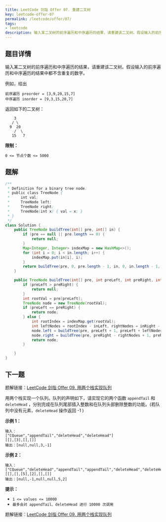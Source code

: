 ```yaml
---
title: LeetCode 剑指 Offer 07. 重建二叉树
key: leetcode-offer-07
permalink: /leetcode/offer/07/
tags:
- leetcode
description: 输入某二叉树的前序遍历和中序遍历的结果，请重建该二叉树。假设输入的前序遍历和中序遍历的结果中都不含重复的数字。
---
```


## 题目详情

输入某二叉树的前序遍历和中序遍历的结果，请重建该二叉树。假设输入的前序遍历和中序遍历的结果中都不含重复的数字。

例如，给出

```
前序遍历 preorder = [3,9,20,15,7]
中序遍历 inorder = [9,3,15,20,7]
```

返回如下的二叉树：

```
    3
   / \
  9  20
    /  \
   15   7
```

**限制：**

```
0 <= 节点个数 <= 5000
```

<!--more-->

## 题解

```java
/**
 * Definition for a binary tree node.
 * public class TreeNode {
 *     int val;
 *     TreeNode left;
 *     TreeNode right;
 *     TreeNode(int x) { val = x; }
 * }
 */
class Solution {
    public TreeNode buildTree(int[] pre, int[] in) {
        if (pre == null || pre.length == 0) {
            return null;
        }
        Map<Integer, Integer> indexMap = new HashMap<>();
        for (int i = 0; i < in.length; i++) {
            indexMap.put(in[i], i);
        }
        return buildTree(pre, 0, pre.length - 1, in, 0, in.length - 1, indexMap);
    }

    public TreeNode buildTree(int[] pre, int preLeft, int preRight, int[] in, int inLeft, int inRight, Map<Integer, Integer> indexMap) {
        if (preLeft > preRight) {
            return null;
        }
        int rootVal = pre[preLeft];
        TreeNode node = new TreeNode(rootVal);
        if (preLeft == preRight) {
            return node;
        } else {
            int rootIndex = indexMap.get(rootVal);
            int leftNodes = rootIndex - inLeft, rightNodes = inRight - rootIndex;
            node.left = buildTree(pre, preLeft + 1, preLeft + leftNodes, in, inLeft, rootIndex - 1, indexMap);
            node.right = buildTree(pre, preRight - rightNodes + 1, preRight, in, rootIndex + 1, inRight, indexMap);
            return node;
        }

    }
}
```

## 下一题

题解链接：[LeetCode 剑指 Offer 09. 用两个栈实现队列](/leetcode/offer/09/)

用两个栈实现一个队列。队列的声明如下，请实现它的两个函数 `appendTail` 和 `deleteHead` ，分别完成在队列尾部插入整数和在队列头部删除整数的功能。(若队列中没有元素，`deleteHead` 操作返回 -1 )

**示例 1：**

```
输入：
["CQueue","appendTail","deleteHead","deleteHead"]
[[],[3],[],[]]
输出：[null,null,3,-1]
```

**示例 2：**

```
输入：
["CQueue","deleteHead","appendTail","appendTail","deleteHead","deleteHead"]
[[],[],[5],[2],[],[]]
输出：[null,-1,null,null,5,2]
```

**提示：**

- `1 <= values <= 10000`
- `最多会对 appendTail、deleteHead 进行 10000 次调用`

题解链接：[LeetCode 剑指 Offer 09. 用两个栈实现队列](/leetcode/offer/09/)